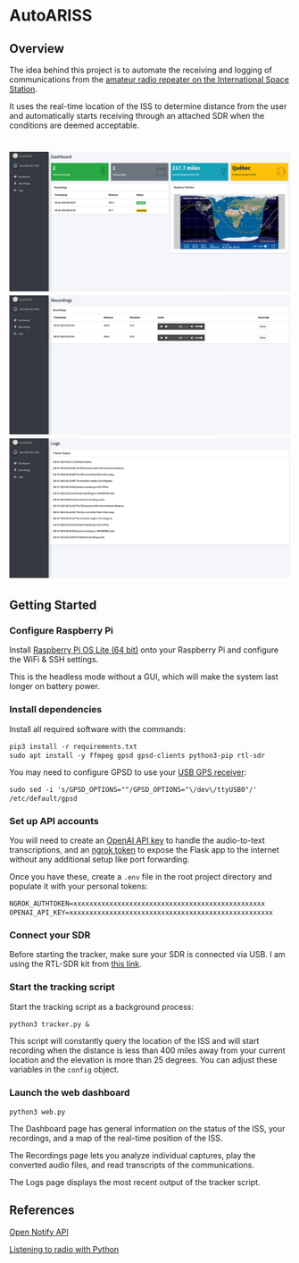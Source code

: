 # AutoARISS
## Overview
The idea behind this project is to automate the receiving and logging of communications from the [amateur radio repeater on the International Space Station](https://www.ariss.org/).

It uses the real-time location of the ISS to determine distance from the user and automatically starts receiving through an attached SDR when the conditions are deemed acceptable.

<h1 align="center">
  <img src="https://github.com/Un1xG0d/AutoARISS/blob/master/images/screenshot_dashboard.png">
  <br>
  <img src="https://github.com/Un1xG0d/AutoARISS/blob/master/images/screenshot_recordings.png">
  <br>
  <img src="https://github.com/Un1xG0d/AutoARISS/blob/master/images/screenshot_logs.png">
</h1>

## Getting Started
### Configure Raspberry Pi
Install [Raspberry Pi OS Lite (64 bit)](https://www.raspberrypi.com/software/) onto your Raspberry Pi and configure the WiFi & SSH settings.

This is the headless mode without a GUI, which will make the system last longer on battery power.

### Install dependencies
Install all required software with the commands:
```
pip3 install -r requirements.txt
sudo apt install -y ffmpeg gpsd gpsd-clients python3-pip rtl-sdr
```

You may need to configure GPSD to use your [USB GPS receiver](https://www.amazon.com/GlobalSat-BU-353-S4-Receiver-Black-Improved-New/dp/B098L799NH):
```
sudo sed -i 's/GPSD_OPTIONS=""/GPSD_OPTIONS="\/dev\/ttyUSB0"/' /etc/default/gpsd
```

### Set up API accounts
You will need to create an [OpenAI API key](https://openai.com/blog/openai-api) to handle the audio-to-text transcriptions, and an [ngrok token](https://ngrok.com/) to expose the Flask app to the internet without any additional setup like port forwarding.

Once you have these, create a `.env` file in the root project directory and populate it with your personal tokens:
```
NGROK_AUTHTOKEN=xxxxxxxxxxxxxxxxxxxxxxxxxxxxxxxxxxxxxxxxxxxxxxxx
OPENAI_API_KEY=xxxxxxxxxxxxxxxxxxxxxxxxxxxxxxxxxxxxxxxxxxxxxxxxxxx
```

### Connect your SDR
Before starting the tracker, make sure your SDR is connected via USB. I am using the RTL-SDR kit from [this link](https://a.co/d/3p9rCar).

### Start the tracking script
Start the tracking script as a background process:
```
python3 tracker.py &
```

This script will constantly query the location of the ISS and will start recording when the distance is less than 400 miles away from your current location and the elevation is more than 25 degrees. You can adjust these variables in the `config` object.

### Launch the web dashboard
```
python3 web.py
```

The Dashboard page has general information on the status of the ISS, your recordings, and a map of the real-time position of the ISS.

The Recordings page lets you analyze individual captures, play the converted audio files, and read transcripts of the communications.

The Logs page displays the most recent output of the tracker script.

## References
[Open Notify API](http://api.open-notify.org/)

[Listening to radio with Python](https://epxx.co/artigos/pythonfm_en.html)
